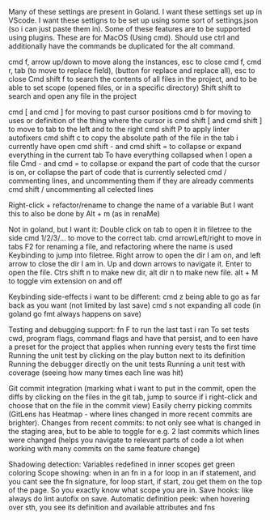 

Many of these settings are present in Goland. I want these settings set up in VScode.
I want these settigns to be set up using some sort of settings.json (so i can just paste them in).
Some of these features are to be supported using plugins.
These are for MacOS (Using cmd). Should use ctrl and additionally have the commands be duplicated for the alt command.


cmd f, arrow up/down to move along the instances, esc to close
cmd f, cmd r, tab (to move to replace field), (button for replace and replace all), esc to close
Cmd shift f to search the contents of all files in the project, and to be able to set scope (opened files, or in a specific directory)
Shift shift to search and open any file in the project

cmd [ and cmd ]   for moving to past cursor positions
cmd b for moving to uses or definition of the thing where the cursor is
cmd shift [ and cmd shift ] to move to tab to the left and to the right
cmd shift P to apply linter autofixers
cmd shift c to copy the absolute path of the file in the tab i currently have open
cmd shift - and cmd shift = to collapse or expand everything in the current tab
To have everything collapsed when I open a file
Cmd - and cmd = to collapse or expand the part of code that the cursor is on, or collapse the part of code that is currently selected
cmd /  commenting lines, and uncommenting them if they are already comments
cmd shift / uncommenting all celected lines

Right-click + refactor/rename to change the name of a variable
But I want this to also be done by Alt + m (as in renaMe)


Not in goland, but I want it:
Double click on tab to open it in filetree to the side
cmd 1/2/3/... to move to the correct tab.
cmd arrowLeft/right to move in tabs
F2 for renaming a file, and refactoring where the name is used
Keybinding to jump into filetree. Right arrow to open the dir I am on, and left arrow to close the dir I am in. Up and down arrows to navigate it. Enter to open the file. Ctrs shift n to make new dir, alt dir n to make new file.
alt + M to toggle vim extension on and off


Keybinding side-effects i want to be different:
cmd z being able to go as far back as you want (not limited by last save)
cmd s not expanding all code (in goland go fmt always happens on save)

Testing and debugging support:
fn F<sth> to run the last tast i ran
To set tests cwd, program flags, command flags and have that persist, and to een have a preset for the project that applies when running every tests the first time
Running the unit test by clicking on the play button next to its definition
Running the debugger directly on the unit tests
Running a unit test with coverage (seeing how many times each line was hit)

Git commit integration (marking what i want to put in the commit, open the diffs by clicking on the files in the git tab, jump to source if i right-click and choose that on the file in the commit view)
Easily cherry picking commits
(GitLens has Heatmap - where lines changed in more recent commits are brighter).
Changes from recent commits: to not only see what is changed in the staging area, but to be able to toggle for e.g. 2 last commits which lines were changed (helps you navigate to relevant parts of code a lot when working with many commits on the same feature change)


Shadowing detection: Variables redefined in inner scopes get green coloring
Scope showing: when in an fn in a for loop in an if statement, and you cant see the fn signature, for loop start, if start, zou get them on the top of the page. So you exactly know what scope you are in.
Save hooks: like always do lint autofix on save.
Automatic definition peek: when hovering over sth, you see its definition and available attributes and fns









